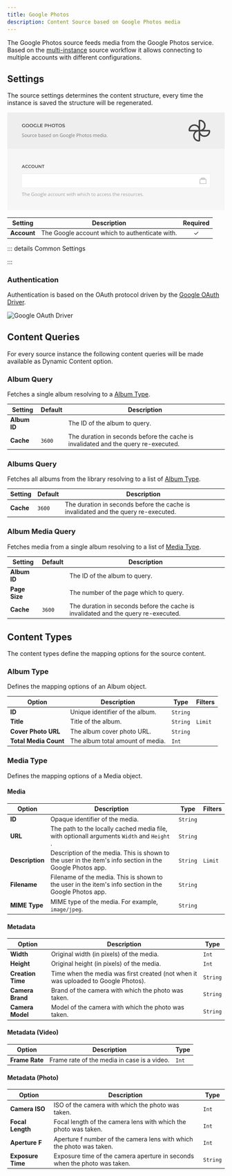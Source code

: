 ```yaml
---
title: Google Photos
description: Content Source based on Google Photos media
---
```


<!--@include: ../_partials/provider-intro.md-->

The Google Photos source feeds media from the Google Photos service. Based on the [multi-instance](/essentials-for-yootheme-pro/addons/sources/multi-instance-sources/) source workflow it allows connecting to multiple accounts with different configurations.

## Settings

The source settings determines the content structure, every time the instance is saved the structure will be regenerated.

![Google Photos Configuration](../assets/providers/google-photos-config.webp)

| Setting | Description | Required |
| ------- | ----------- | :------: |
| **Account** | The Google account which to authenticate with. | &#x2713; |

::: details Common Settings
<!--@include: ../_partials/provider-common-settings.md-->
:::

### Authentication

Authentication is based on the OAuth protocol driven by the [Google OAuth Driver](/essentials-for-yootheme-pro/auth/drivers/google-oauth).

![Google OAuth Driver](/essentials-for-yootheme-pro/assets/auths/driver-google-oauth.webp)

## Content Queries

For every source instance the following content queries will be made available as Dynamic Content option.

### Album Query

Fetches a single album resolving to a [Album Type](#album-type).

| Setting | Default | Description |
| ------- | ------- | ----------- |
| **Album ID** | |  The ID of the album to query. | &#x2713; |
| **Cache** | `3600` | The duration in seconds before the cache is invalidated and the query re-executed. |

### Albums Query

Fetches all albums from the library resolving to a list of [Album Type](#album-type).

| Setting | Default | Description |
| ------- | ------- | ----------- |
| **Cache** | `3600` | The duration in seconds before the cache is invalidated and the query re-executed. |

### Album Media Query

Fetches media from a single album resolving to a list of [Media Type](#media-type).

| Setting | Default | Description |
| ------- | ------- | ----------- |
| **Album ID** | |  The ID of the album to query. | &#x2713; |
| **Page Size** | |  The number of the page which to query. | &#x2713; |
| **Cache** | `3600` | The duration in seconds before the cache is invalidated and the query re-executed. |

## Content Types

The content types define the mapping options for the source content.

### Album Type

Defines the mapping options of an Album object.

| Option | Description | Type | Filters |
| ------ | ----------- | ---- | ------- |
| **ID** | Unique identifier of the album. | `String` |
| **Title** | Title of the album. | `String` | `Limit` |
| **Cover Photo URL** | The album cover photo URL. | `String` |
| **Total Media Count** | The album total amount of media. | `Int` |

### Media Type

Defines the mapping options of a Media object.

#### Media

| Option | Description | Type | Filters |
| ------ | ----------- | ---- | ------- |
| **ID** | Opaque identifier of the media. | `String` |
| **URL** | The path to the locally cached media file, with optionall arguments `Width` and `Height` . | `String` |
| **Description** | Description of the media. This is shown to the user in the item's info section in the Google Photos app. | `String` | `Limit` |
| **Filename** | Filename of the media. This is shown to the user in the item's info section in the Google Photos app. | `String` |
| **MIME Type** | MIME type of the media. For example, `image/jpeg`. | `String` |

#### Metadata

| Option | Description | Type |
| ------ | ----------- | ---- |
| **Width** | Original width (in pixels) of the media. | `Int` |
| **Height** | Original height (in pixels) of the media. | `Int` |
| **Creation Time** | Time when the media was first created (not when it was uploaded to Google Photos). | `String` |
| **Camera Brand** | Brand of the camera with which the photo was taken. | `String` |
| **Camera Model** | Model of the camera with which the photo was taken. | `String` |

#### Metadata (Video)

| Option | Description | Type |
| ------ | ----------- | ---- |
| **Frame Rate** | Frame rate of the media in case is a video. | `Int` |

#### Metadata (Photo)

| Option | Description | Type |
| ------ | ----------- | ---- |
| **Camera ISO** | ISO of the camera with which the photo was taken. | `Int` |
| **Focal Length** | Focal length of the camera lens with which the photo was taken. | `Int` |
| **Aperture F** | Aperture f number of the camera lens with which the photo was taken. | `Int` |
| **Exposure Time** | Exposure time of the camera aperture in seconds when the photo was taken. | `String` |
